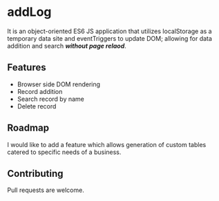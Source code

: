 # addLog

It is an object-oriented ES6 JS application that utilizes localStorage as a temporary data site and eventTriggers to update DOM; allowing for data addition and search ***without page relaod***.

## Features
* Browser side DOM rendering
* Record addition
* Search record by name
* Delete record

## Roadmap
I would like to add a feature which allows generation of custom tables catered to specific needs of a business.


## Contributing
Pull requests are welcome.
